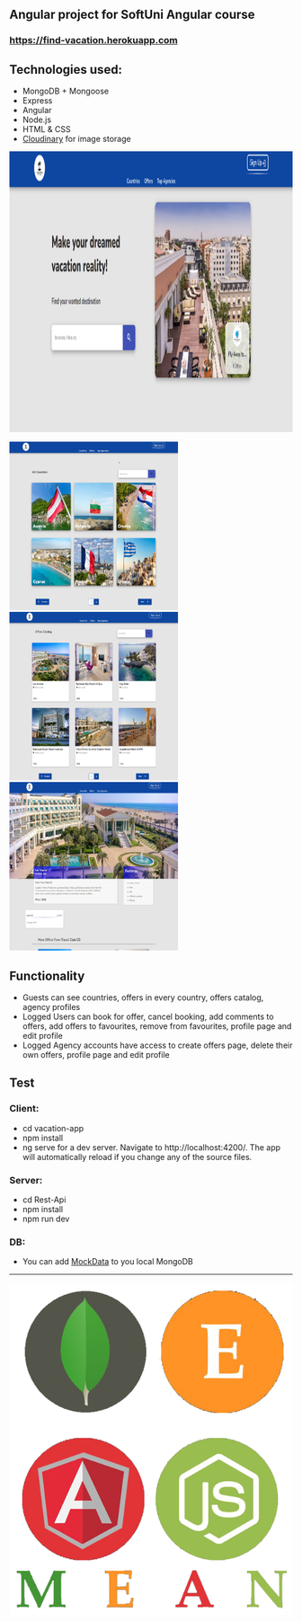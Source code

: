 ## Angular project for SoftUni Angular course

### https://find-vacation.herokuapp.com

## Technologies used:
* MongoDB + Mongoose
* Express
* Angular
* Node.js
* HTML & CSS
* [Cloudinary](https://cloudinary.com/) for image storage

<img src="/Screenshot%202022-12-18%20225441.png" alt="" width="900" height="500"/>

<img src="/Screenshot%202022-12-18%20225519.png" alt="" width="300" height="300"/> <img src="/Screenshot%202022-12-18%20225530.png" alt="" width="300" height="300"/> <img src="/Screenshot%202022-12-18%20225546.png" alt="" width="300" height="300"/>
    

## Functionality
* Guests can see countries, offers in every country, offers catalog, agency profiles
* Logged Users can book for offer, cancel booking, add comments to offers, add offers to favourites, remove from favourites, profile page and edit profile
* Logged Agency accounts have access to create offers page, delete their own offers, profile page and edit profile

## Test
### Client:
* cd vacation-app
* npm install
* ng serve for a dev server. Navigate to http://localhost:4200/. The app will automatically reload if you change any of the source files.

### Server:
* cd Rest-Api
* npm install
* npm run dev

### DB:
* You can add [MockData](MockData) to you local MongoDB

<hr/>

<img src='./mean-logo.png' >
